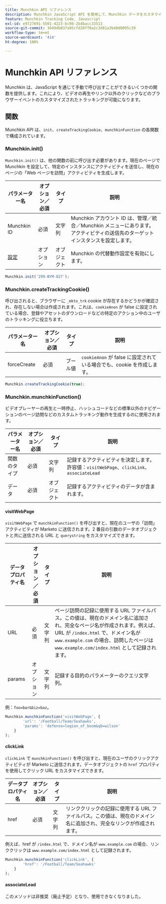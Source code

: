 ```yaml
---
title: Munchkin API リファレンス
description: Munchkin JavaScript API を使用して、Munchkin データをカスタマイズします。
feature: Munchkin Tracking Code, Javascript
exl-id: e9727691-5501-4223-bc98-2b4bacc33513
source-git-commit: 3649db037a95cfd20ff0a2c3d81a3b40d0095c39
workflow-type: tm+mt
source-wordcount: '414'
ht-degree: 100%

---
```


# Munchkin API リファレンス

Munchkin は、JavaScript を通じて手動で呼び出すことができるいくつかの関数を提供します。これにより、ビデオの再生やリンク以外のクリックなどのブラウザーイベントのカスタマイズされたトラッキングが可能になります。

## 関数

Munchkin API は、`init`、`createTrackingCookie`、`munchkinFunction` の各関数で構成されています。

<a name="munchkin_init"></a>

### Munchkin.init()

`Munchkin.init()` は、他の関数の前に呼び出す必要があります。現在のページで Munchkin を設定して、特定のインスタンスにアクティビティを送信し、現在のページの「Web ページを訪問」アクティビティを生成します。

| パラメーター名 | オプション／必須 | タイプ | 説明 |
| --- | --- | --- | --- |
| Munchkin ID | 必須 | 文字列 | Munchkin アカウント ID は、管理／統合／Munchkin メニューにあります。アクティビティの送信先のターゲットインスタンスを設定します。 |
| [設定](configuration.md) | オプション | オブジェクト | Munchkin の代替動作設定を有効にします。 |

```javascript
Munchkin.init('299-BYM-827');
```

### Munchkin.createTrackingCookie()

呼び出されると、ブラウザーに `_mkto_trk` cookie が存在するかどうかが確認され、存在しない場合は作成されます。これは、`cookieAnon` が false に設定されている場合、登録やアセットのダウンロードなどの特定のアクション中のユーザのトラッキングに役立ちます。

| パラメーター名 | オプション／必須 | タイプ | 説明 |
| --- | --- | --- | --- |
| forceCreate | 必須 | ブール値 | `cookieAnon` が false に設定されている場合でも、cookie を作成します。 |

```javascript
Munchkin.createTrackingCookie(true);
```

### Munchkin.munchkinFunction()

ビデオプレーヤーの再生と一時停止、ハッシュコードなどの標準以外のナビゲーションのページ訪問などのカスタムトラッキング動作を生成するのに使用されます。

| パラメーター名 | オプション／必須 | タイプ | 説明 |
| --- | --- | --- | --- |
| 関数のタイプ | 必須 | 文字列 | 記録するアクティビティを決定します。許容値：`visitWebPage`、`clickLink`、`associateLead` |
| データ | 必須 | オブジェクト | 記録するアクティビティのデータが含まれます。 |

#### visitWebPage

`visitWebPage` で `munchkinFunction()` を呼び出すと、現在のユーザの「訪問」アクティビティが Marketo に送信されます。2 番目の引数のデータオブジェクトと共に送信される URL と `querystring` をカスタマイズできます。

| データプロパティ名 | オプション／必須 | タイプ | 説明 |
| --- | --- | --- | --- |
| URL | 必須 | 文字列 | ページ訪問の記録に使用する URL ファイルパス。この値は、現在のドメイン名に追加され、完全なページ名が作成されます。例えば、URL が `/index.html` で、ドメイン名が `www.example.com` の場合、訪問したページは `www.example.com/index.html` として記録されます。 |
| params | オプション | 文字列 | 記録する目的のパラメーターのクエリ文字列。 |

例：`foo=bar&biz=baz`。

```javascript
Munchkin.munchkinFunction('visitWebPage', {
        'url': '/Football/Team/Seahawks',
        'params': 'defense=legion_of_boom&qb=wilson'
    }
);
```

#### clickLink

`clickLink` で `munchkinFunction()` を呼び出すと、現在のユーザのクリックアクティビティが Marketo に送信されます。データオブジェクトの `href` プロパティを使用してクリック URL をカスタマイズできます。

| データプロパティ名 | オプション／必須 | タイプ | 説明 |
| --- | --- | --- | --- |
| href | 必須 | 文字列 | リンククリックの記録に使用する URL ファイルパス。この値は、現在のドメイン名に追加され、完全なリンクが作成されます。 |

例えば、href が `/index.html` で、ドメイン名が `www.example.com` の場合、リンククリックは `www.example.com/index.html` として記録されます。

```javascript
Munchkin.munchkinFunction('clickLink', {
        'href': '/Football/Team/Seahawks'
    }
);
```

#### associateLead

このメソッドは非推奨（廃止予定）となり、使用できなくなりました。
